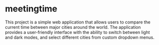 # meetingtime
This project is a simple web application that allows users to compare the current time between major cities around the world. The application provides a user-friendly interface with the ability to switch between light and dark modes, and select different cities from custom dropdown menus.
